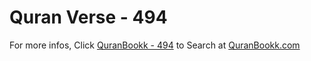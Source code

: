 # Quran Verse - 494 

For more infos, Click [QuranBookk - 494](https://www.quranbookk.com/quran/search?q=494) to Search at [QuranBookk.com](http://quranbookk.com/)